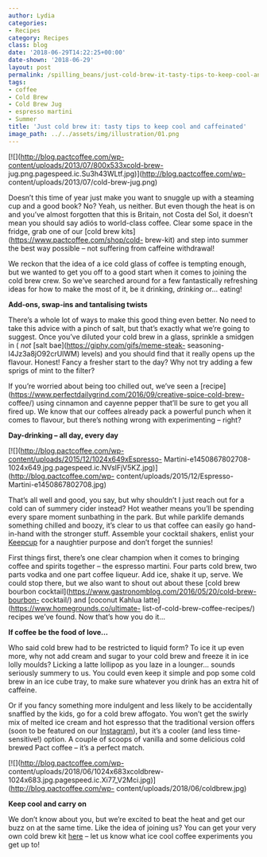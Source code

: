 ```yaml
---
author: Lydia
categories:
- Recipes
category: Recipes
class: blog
date: '2018-06-29T14:22:25+00:00'
date-shown: '2018-06-29'
layout: post
permalink: /spilling_beans/just-cold-brew-it-tasty-tips-to-keep-cool-and-caffeinated
tags:
- coffee
- Cold Brew
- Cold Brew Jug
- espresso martini
- Summer
title: 'Just cold brew it: tasty tips to keep cool and caffeinated'
image_path: ../../assets/img/illustration/01.png
---
```


[![](http://blog.pactcoffee.com/wp-content/uploads/2013/07/800x533xcold-brew-
jug.png.pagespeed.ic.Su3h43WLtf.jpg)](http://blog.pactcoffee.com/wp-
content/uploads/2013/07/cold-brew-jug.png)

Doesn’t this time of year just make you want to snuggle up with a steaming cup
and a good book? No? Yeah, us neither. But even though the heat is on and
you’ve almost forgotten that this is Britain, not Costa del Sol, it doesn’t
mean you should say adiós to world-class coffee. Clear some space in the
fridge, grab one of our [cold brew kits](https://www.pactcoffee.com/shop/cold-
brew-kit) and step into summer the best way possible – not suffering from
caffeine withdrawal!

We reckon that the idea of a ice cold glass of coffee is tempting enough, but
we wanted to get you off to a good start when it comes to joining the cold
brew crew. So we’ve searched around for a few fantastically refreshing ideas
for how to make the most of it, be it drinking, _drinking_ or… eating!

**Add-ons, swap-ins and tantalising twists**

There’s a whole lot of ways to make this good thing even better. No need to
take this advice with a pinch of salt, but that’s exactly what we’re going to
suggest. Once you’ve diluted your cold brew in a glass, sprinkle a smidgen in
( _not_ [salt bae](https://giphy.com/gifs/meme-steak-
seasoning-l4Jz3a8jO92crUlWM) levels) and you should find that it really opens
up the flavour. Honest! Fancy a fresher start to the day? Why not try adding a
few sprigs of mint to the filter?

If you’re worried about being too chilled out, we’ve seen a
[recipe](https://www.perfectdailygrind.com/2016/09/creative-spice-cold-brew-
coffee/) using cinnamon and cayenne pepper that’ll be sure to get you all
fired up. We know that our coffees already pack a powerful punch when it comes
to flavour, but there’s nothing wrong with experimenting – right?

**Day-drinking – all day, every day**

[![](http://blog.pactcoffee.com/wp-content/uploads/2015/12/1024x649xEspresso-
Martini-e1450867802708-1024x649.jpg.pagespeed.ic.NVslFjV5KZ.jpg)](http://blog.pactcoffee.com/wp-
content/uploads/2015/12/Espresso-Martini-e1450867802708.jpg)

That’s all well and good, you say, but why shouldn’t I just reach out for a
cold can of summery cider instead? Hot weather means you’ll be spending every
spare moment sunbathing in the park. But while parklife demands something
chilled and boozy, it’s clear to us that coffee can easily go hand-in-hand
with the stronger stuff. Assemble your cocktail shakers, enlist your
[Keepcup](https://www.pactcoffee.com/shop/pact-keepcup) for a naughtier
purpose and don’t forget the sunnies!

First things first, there’s one clear champion when it comes to bringing
coffee and spirits together – the espresso martini. Four parts cold brew, two
parts vodka and one part coffee liqueur. Add ice, shake it up, serve. We could
stop there, but we also want to shout out about these [cold brew bourbon
cocktail](https://www.gastronomblog.com/2016/05/20/cold-brew-bourbon-
cocktail/) and [coconut Kahlua latte](https://www.homegrounds.co/ultimate-
list-of-cold-brew-coffee-recipes/) recipes we’ve found. Now that’s how you do
it…

**If coffee be the food of love…**

Who said cold brew had to be restricted to liquid form? To ice it up even
more, why not add cream and sugar to your cold brew and freeze it in ice lolly
moulds? Licking a latte lollipop as you laze in a lounger… sounds seriously
summery to us. You could even keep it simple and pop some cold brew in an ice
cube tray, to make sure whatever you drink has an extra hit of caffeine.

Or if you fancy something more indulgent and less likely to be accidentally
snaffled by the kids, go for a cold brew affogato. You won’t get the swirly
mix of melted ice cream and hot espresso that the traditional version offers
(soon to be featured on our
[Instagram](https://www.instagram.com/pactcoffee/)), but it’s a cooler (and
less time-sensitive!) option. A couple of scoops of vanilla and some delicious
cold brewed Pact coffee – it’s a perfect match.

[![](http://blog.pactcoffee.com/wp-
content/uploads/2018/06/1024x683xcoldbrew-1024x683.jpg.pagespeed.ic.Xi77_V2Mci.jpg)](http://blog.pactcoffee.com/wp-
content/uploads/2018/06/coldbrew.jpg)

**Keep cool and carry on**

We don’t know about you, but we’re excited to beat the heat and get our buzz
on at the same time. Like the idea of joining us? You can get your very own
cold brew kit [here](https://www.pactcoffee.com/shop/cold-brew-kit) – let us
know what ice cool coffee experiments you get up to!